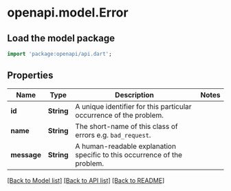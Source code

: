 # openapi.model.Error

## Load the model package
```dart
import 'package:openapi/api.dart';
```

## Properties
Name | Type | Description | Notes
------------ | ------------- | ------------- | -------------
**id** | **String** | A unique identifier for this particular occurrence of the problem. | 
**name** | **String** | The short-name of this class of errors e.g. `bad_request`. | 
**message** | **String** | A human-readable explanation specific to this occurrence of the problem. | 

[[Back to Model list]](../README.md#documentation-for-models) [[Back to API list]](../README.md#documentation-for-api-endpoints) [[Back to README]](../README.md)


